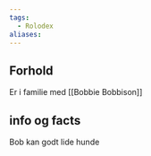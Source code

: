 ```yaml
---
tags:
  - Rolodex
aliases:
---
```

## Forhold
Er i familie med [[Bobbie Bobbison]]

## info og facts
Bob kan godt lide hunde